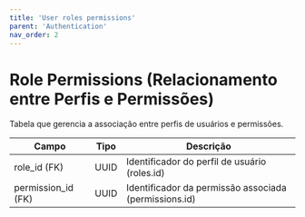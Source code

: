 ```yaml
---
title: 'User roles permissions'
parent: 'Authentication'
nav_order: 2
---
```


# Role Permissions (Relacionamento entre Perfis e Permissões)

Tabela que gerencia a associação entre perfis de usuários e permissões.

| Campo               | Tipo      | Descrição |
|--------------------|----------|-----------|
| role_id (FK)      | UUID     | Identificador do perfil de usuário (roles.id) |
| permission_id (FK) | UUID    | Identificador da permissão associada (permissions.id) |
